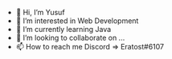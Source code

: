 - 👋 Hi, I’m Yusuf
- 👀 I’m interested in Web Development
- 🌱 I’m currently learning Java
- 💞️ I’m looking to collaborate on ...
- 📫 How to reach me Discord => Eratost#6107

<!---
kalaynur/kalaynur is a ✨ special ✨ repository because its `README.md` (this file) appears on your GitHub profile.
You can click the Preview link to take a look at your changes.
--->
